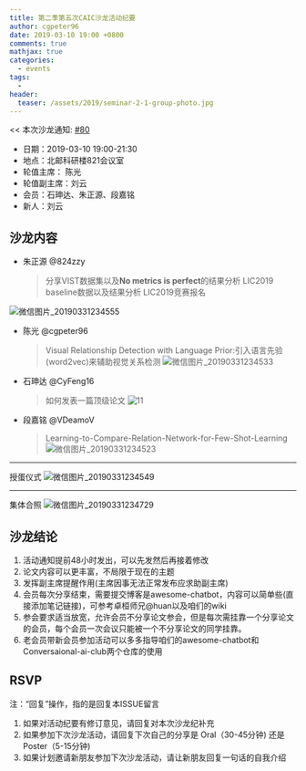```yaml
---
title: 第二季第五次CAIC沙龙活动纪要
author: cgpeter96
date: 2019-03-10 19:00 +0800
comments: true
mathjax: true
categories: 
  - events
tags:
  - 
header:
  teaser: /assets/2019/seminar-2-1-group-photo.jpg
---
```


<< 本次沙龙通知: [#80](https://github.com/BUPT/ai-ml.club/issues/80)

- 日期：2019-03-10 19:00-21:30
- 地点：北邮科研楼821会议室
- 轮值主席： 陈光
- 轮值副主席：刘云
- 会员：石珅达、朱正源、段嘉铭
- 新人：刘云

## 沙龙内容

- 朱正源  @824zzy
  > 分享VIST数据集以及**No metrics is perfect**的结果分析
  > LIC2019 baseline数据以及结果分析
  > LIC2019竞赛报名

![微信图片_20190331234555](https://user-images.githubusercontent.com/18066295/55291394-d1592100-5410-11e9-9c32-93521e3e1140.jpg)

- 陈光 @cgpeter96
    > Visual Relationship Detection with Language Prior:引入语言先验(word2vec)来辅助视觉关系检测
![微信图片_20190331234533](https://user-images.githubusercontent.com/18066295/55291415-f8175780-5410-11e9-8b06-89ad87dace06.jpg)

- 石珅达 @CyFeng16
    > 如何发表一篇顶级论文
![11](https://ws1.sinaimg.cn/large/744c8657ly1g1mfhh9l4aj21400u0q5a.jpg)

- 段嘉铭 @VDeamoV
    > Learning-to-Compare-Relation-Network-for-Few-Shot-Learning
![微信图片_20190331234523](https://user-images.githubusercontent.com/18066295/55291429-1c733400-5411-11e9-9e44-27b9bc662c66.jpg)

----
授蛋仪式
![微信图片_20190331234549](https://user-images.githubusercontent.com/18066295/55291601-c0111400-5412-11e9-9db4-ceec875fdcf7.jpg)

----
集体合照
![微信图片_20190331234729](https://user-images.githubusercontent.com/18066295/55291608-de770f80-5412-11e9-9a68-0e861abe735e.jpg)

## 沙龙结论

1. 活动通知提前48小时发出，可以先发然后再接着修改
2. 论文内容可以更丰富，不局限于现在的主题
3. 发挥副主席提醒作用(主席因事无法正常发布应求助副主席)
4. 会员每次分享结束，需要提交博客是awesome-chatbot，内容可以简单些(直接添加笔记链接)，可参考卓桓师兄@huan以及咱们的wiki
5. 参会要求适当放宽，允许会员不分享论文参会，但是每次需挂靠一个分享论文的会员，每个会员一次会议只能被一个不分享论文的同学挂靠。
6. 老会员带新会员参加活动可以多多指导咱们的awesome-chatbot和Conversaional-ai-club两个仓库的使用

## RSVP

注：“回复”操作，指的是回复本ISSUE留言

1. 如果对活动纪要有修订意见，请回复对本次沙龙纪补充
2. 如果参加下次沙龙活动，请回复下次自己的分享是 Oral（30-45分钟) 还是Poster（5-15分钟)
3. 如果计划邀请新朋友参加下次沙龙活动，请让新朋友回复一句话的自我介绍
